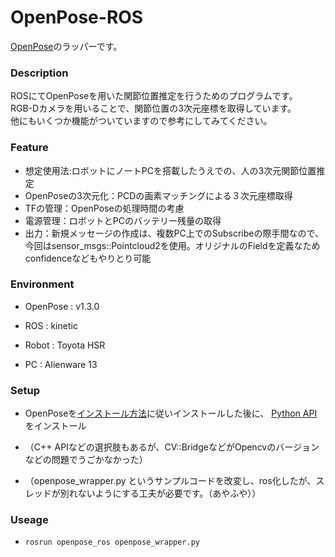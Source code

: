 # OpenPose-ROS
[OpenPose](https://github.com/CMU-Perceptual-Computing-Lab/openpose)のラッパーです。

### Description
ROSにてOpenPoseを用いた関節位置推定を行うためのプログラムです。  
RGB-Dカメラを用いることで、関節位置の3次元座標を取得しています。  
他にもいくつか機能がついていますので参考にしてみてください。

### Feature
* 想定使用法:ロボットにノートPCを搭載したうえでの、人の3次元関節位置推定
* OpenPoseの3次元化：PCDの画素マッチングによる３次元座標取得
* TFの管理：OpenPoseの処理時間の考慮
* 電源管理：ロボットとPCのバッテリー残量の取得
* 出力：新規メッセージの作成は、複数PC上でのSubscribeの際手間なので、今回はsensor_msgs::Pointcloud2を使用。オリジナルのFieldを定義なためconfidenceなどもやりとり可能

### Environment
* OpenPose : v1.3.0
* ROS : kinetic  

* Robot : Toyota HSR
* PC : Alienware 13

### Setup
* OpenPoseを[インストール方法](https://github.com/CMU-Perceptual-Computing-Lab/openpose/blob/master/doc/installation.md)に従いインストールした後に、  [Python API](https://github.com/CMU-Perceptual-Computing-Lab/openpose/blob/master/doc/installation.md#python-api)をインストール

* （C++ APIなどの選択肢もあるが、CV::BridgeなどがOpencvのバージョンなどの問題でうごかなかった）

* （openpose_wrapper.py というサンプルコードを改変し、ros化したが、スレッドが別れないようにする工夫が必要です。（あやふや））

### Useage
* ```rosrun openpose_ros openpose_wrapper.py```
